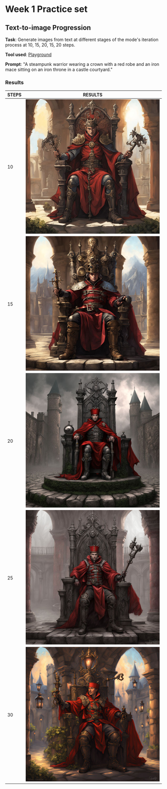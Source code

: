 # Week 1 Practice set

## Text-to-image Progression

**Task**: Generate images from text at different stages of the mode's iteration process at 10, 15, 20, 15, 20 steps.

**Tool used**: [Playground](https://playground.com/)

**Prompt**: "A steampunk warrior wearing a crown with a red robe and an iron mace sitting on an iron throne in a castle courtyard."

### Results

| STEPS | RESULTS                  |
| ----- | ------------------------ |
| 10    | ![Step 10](step-10.jpeg) |
| 15    | ![Step 10](step-15.jpeg) |
| 20    | ![Step 10](step-20.jpeg) |
| 25    | ![Step 10](step-25.jpeg) |
| 30    | ![Step 10](step-30.jpeg) |
